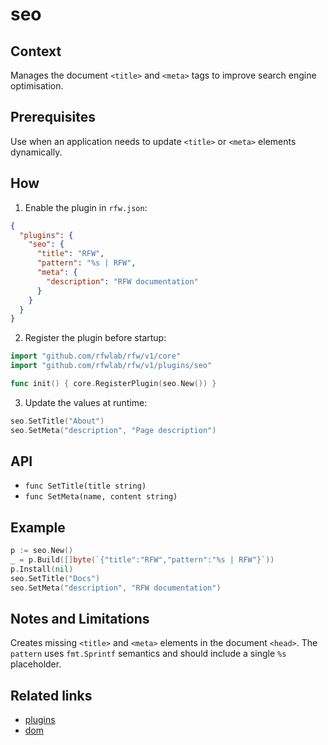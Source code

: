 # seo

## Context
Manages the document `<title>` and `<meta>` tags to improve search engine optimisation.

## Prerequisites
Use when an application needs to update `<title>` or `<meta>` elements dynamically.

## How
1. Enable the plugin in `rfw.json`:
```json
{
  "plugins": {
    "seo": {
      "title": "RFW",
      "pattern": "%s | RFW",
      "meta": {
        "description": "RFW documentation"
      }
    }
  }
}
```
2. Register the plugin before startup:
```go
import "github.com/rfwlab/rfw/v1/core"
import "github.com/rfwlab/rfw/v1/plugins/seo"

func init() { core.RegisterPlugin(seo.New()) }
```
3. Update the values at runtime:
```go
seo.SetTitle("About")
seo.SetMeta("description", "Page description")
```

## API
- `func SetTitle(title string)`
- `func SetMeta(name, content string)`

## Example
```go
p := seo.New()
_ = p.Build([]byte(`{"title":"RFW","pattern":"%s | RFW"}`))
p.Install(nil)
seo.SetTitle("Docs")
seo.SetMeta("description", "RFW documentation")
```

## Notes and Limitations
Creates missing `<title>` and `<meta>` elements in the document `<head>`. The `pattern` uses `fmt.Sprintf` semantics and should include a single `%s` placeholder.

## Related links
- [plugins](plugins)
- [dom](../dom)
